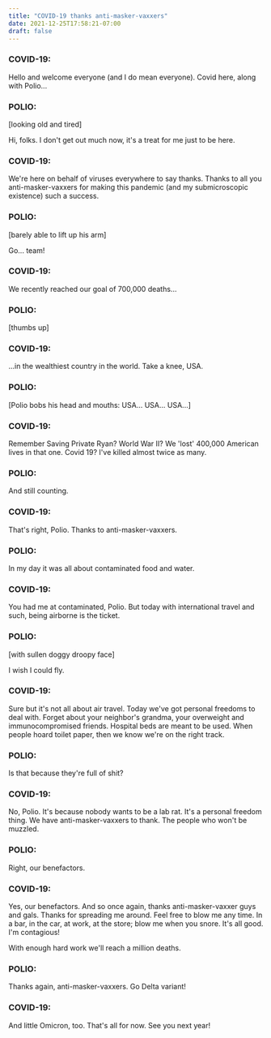 ```yaml
---
title: "COVID-19 thanks anti-masker-vaxxers"
date: 2021-12-25T17:58:21-07:00
draft: false
---
```



### COVID-19:

  Hello and welcome everyone (and I do mean everyone). Covid here,
  along with Polio...

### POLIO:

  [looking old and tired]

  Hi, folks. I don't get out much now, it's a treat for me just to be
  here.

### COVID-19:

  We're here on behalf of viruses everywhere to say thanks. Thanks to
  all you anti-masker-vaxxers for making this pandemic (and my
  submicroscopic existence) such a success.

### POLIO:

  [barely able to lift up his arm]

  Go... team!


### COVID-19:

  We recently reached our goal of 700,000 deaths...

### POLIO:

  [thumbs up]

### COVID-19:

  ...in the wealthiest country in the world. Take a knee, USA.


### POLIO:

  [Polio bobs his head and mouths: USA... USA... USA...]

### COVID-19:

  Remember Saving Private Ryan? World War II? We 'lost' 400,000
  American lives in that one. Covid 19? I've killed almost twice as
  many.


### POLIO:

  And still counting.


### COVID-19:

  That's right, Polio. Thanks to anti-masker-vaxxers.


### POLIO:

  In my day it was all about contaminated food and water.


### COVID-19:

  You had me at contaminated, Polio. But today with international
  travel and such, being airborne is the ticket.


### POLIO:

 [with sullen doggy droopy face]

  I wish I could fly.

### COVID-19:

  Sure but it's not all about air travel. Today we've got personal
  freedoms to deal with. Forget about your neighbor's grandma, your
  overweight and immunocompromised friends. Hospital beds are meant
  to be used. When people hoard toilet paper, then we know we're on
  the right track.

### POLIO:

  Is that because they're full of shit?

### COVID-19:

  No, Polio. It's because nobody wants to be a lab rat. It's a
  personal freedom thing. We have anti-masker-vaxxers to thank. The
  people who won't be muzzled.


### POLIO:

  Right, our benefactors.

### COVID-19:

  Yes, our benefactors. And so once again, thanks anti-masker-vaxxer
  guys and gals. Thanks for spreading me around. Feel free to blow me
  any time. In a bar, in the car, at work, at the store; blow me when
  you snore. It's all good. I'm contagious!

  With enough hard work we'll reach a million deaths.


### POLIO:

  Thanks again, anti-masker-vaxxers. Go Delta variant!

### COVID-19:

  And little Omicron, too. That's all for now. See you next year!
